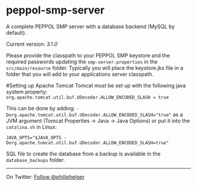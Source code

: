 # peppol-smp-server
A complete PEPPOL SMP server with a database backend (MySQL by default).

Current version: *3.1.0*

Please provide the classpath to your PEPPOL SMP keystore and the required passwords updating the `smp-server.properties` in the `src/main/resource` folder. Typically you will place the keystore.jks file in a folder that you will add to your applications server classpath. 

#Setting up Apache Tomcat
Tomcat must be set up with the following java system property:
`org.apache.tomcat.util.buf.UDecoder.ALLOW_ENCODED_SLASH = true`

This can be done by adding:
`-Dorg.apache.tomcat.util.buf.UDecoder.ALLOW_ENCODED_SLASH="true"`
as a JVM argument (Tomcat Properties -> Java -> Java Options) or
put it into the `catalina.sh` in Linux: 
```
JAVA_OPTS="$JAVA_OPTS -Dorg.apache.tomcat.util.buf.UDecoder.ALLOW_ENCODED_SLASH=true"
```

SQL file to create the database from a backup is available in the `database_backups` folder.

---

On Twitter: <a href="https://twitter.com/philiphelger">Follow @philiphelger</a>
